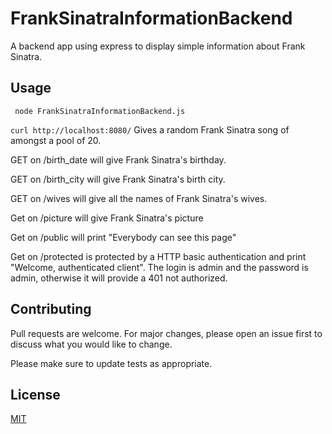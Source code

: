 # FrankSinatraInformationBackend

A backend app using express to display simple information about Frank Sinatra. 

## Usage

``` node FrankSinatraInformationBackend.js```

```curl http://localhost:8080/``` Gives a random Frank Sinatra song of amongst a pool of 20.

GET on /birth_date will give Frank Sinatra's birthday.

GET on /birth_city will give Frank Sinatra's birth city.

GET on /wives will give all the names of Frank Sinatra's wives.

Get on /picture will give Frank Sinatra's picture

Get on /public will print "Everybody can see this page"

Get on /protected is protected by a HTTP basic authentication and print "Welcome, authenticated client". The login is admin and the password is admin, otherwise it will provide a 401 not authorized. 

## Contributing
Pull requests are welcome. For major changes, please open an issue first to discuss what you would like to change.

Please make sure to update tests as appropriate.

## License
[MIT](https://choosealicense.com/licenses/mit/)
